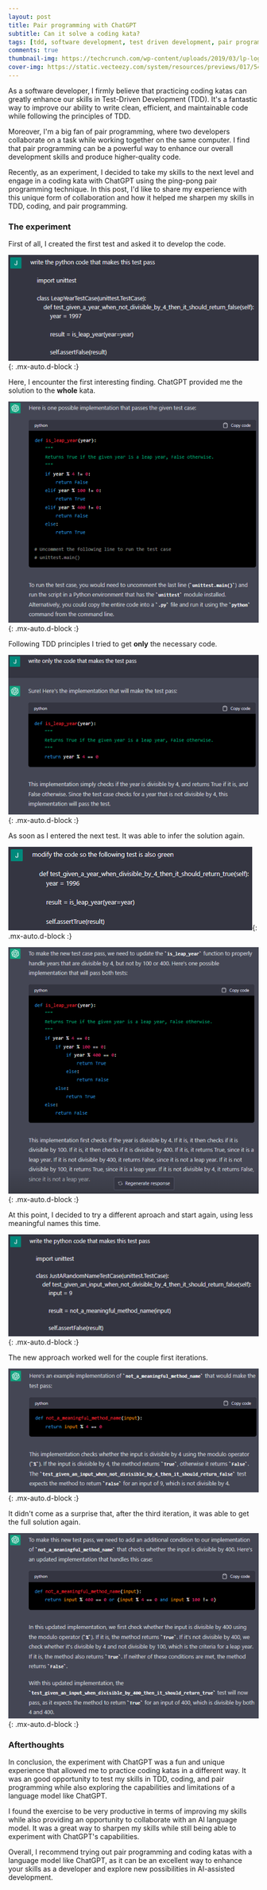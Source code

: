 ```yaml
---
layout: post
title: Pair programming with ChatGPT
subtitle: Can it solve a coding kata? 
tags: [tdd, software development, test driven development, pair programming, coding katas, ChatGPT]
comments: true
thumbnail-img: https://techcrunch.com/wp-content/uploads/2019/03/lp-logo-3.jpg?resize=1200,812
cover-img: https://static.vecteezy.com/system/resources/previews/017/546/156/original/chatgpt-ai-artificial-intelligence-technology-hitech-concept-chat-gpt-with-smart-bot-open-ai-line-lights-technology-abstract-design-for-chat-web-banner-background-transformation-vector.jpg
---
```


As a software developer, I firmly believe that practicing coding katas can greatly enhance our skills in Test-Driven Development (TDD). It's a fantastic way to improve our ability to write clean, efficient, and maintainable code while following the principles of TDD.

Moreover, I'm a big fan of pair programming, where two developers collaborate on a task while working together on the same computer. I find that pair programming can be a powerful way to enhance our overall development skills and produce higher-quality code.

Recently, as an experiment, I decided to take my skills to the next level and engage in a coding kata with ChatGPT using the ping-pong pair programming technique. In this post, I'd like to share my experience with this unique form of collaboration and how it helped me sharpen my skills in TDD, coding, and pair programming.


### The experiment

First of all, I created the first test and asked it to develop the code.

![1](/assets/img/pair_programming_chatgpt/1.png){: .mx-auto.d-block :}

Here, I encounter the first interesting finding. ChatGPT provided me the solution to the **whole** kata.

![2](/assets/img/pair_programming_chatgpt/2.png){: .mx-auto.d-block :}

Following TDD principles I tried to get **only** the necessary code.

![3](/assets/img/pair_programming_chatgpt/3.png){: .mx-auto.d-block :}

As soon as I entered the next test. It was able to infer the solution again.

![4](/assets/img/pair_programming_chatgpt/4.png){: .mx-auto.d-block :}

![5](/assets/img/pair_programming_chatgpt/5.png){: .mx-auto.d-block :}

At this point, I decided to try a different aproach and start again, using less meaningful names this time. 

![6](/assets/img/pair_programming_chatgpt/6.png){: .mx-auto.d-block :}

The new approach worked well for the couple first iterations. 

![7](/assets/img/pair_programming_chatgpt/7.png){: .mx-auto.d-block :}

It didn't come as a surprise that, after the third iteration, it was able to get the full solution again. 

![8](/assets/img/pair_programming_chatgpt/8.png){: .mx-auto.d-block :}


### Afterthoughts 

In conclusion, the experiment with ChatGPT was a fun and unique experience that allowed me to practice coding katas in a different way. It was an good opportunity to test my skills in TDD, coding, and pair programming while also exploring the capabilities and limitations of a language model like ChatGPT.

I found the exercise to be very productive in terms of improving my skills while also providing an opportunity to collaborate with an AI language model. It was a great way to sharpen my skills while still being able to experiment with ChatGPT's capabilities.

Overall, I recommend trying out pair programming and coding katas with a language model like ChatGPT, as it can be an excellent way to enhance your skills as a developer and explore new possibilities in AI-assisted development.